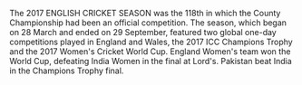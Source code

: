 The 2017 ENGLISH CRICKET SEASON was the 118th in which the County Championship had been an official competition. The season, which began on 28 March and ended on 29 September, featured two global one-day competitions played in England and Wales, the 2017 ICC Champions Trophy and the 2017 Women's Cricket World Cup. England Women's team won the World Cup, defeating India Women in the final at Lord's. Pakistan beat India in the Champions Trophy final.
